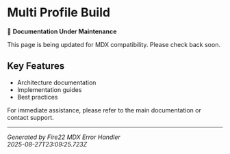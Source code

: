 # Multi Profile Build

🔧 **Documentation Under Maintenance**

This page is being updated for MDX compatibility. Please check back soon.

## Key Features

- Architecture documentation
- Implementation guides
- Best practices

For immediate assistance, please refer to the main documentation or contact
support.

---

_Generated by Fire22 MDX Error Handler_  
_2025-08-27T23:09:25.723Z_
